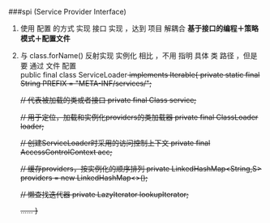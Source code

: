 ###spi (Service Provider Interface)
1. 使用 配置 的方式 实现 接口 实现 ，达到 项目 解耦合  **基于接口的编程＋策略模式＋配置文件**
2. 与 class.forName() 反射实现 实例化 相比 ，不用 指明 具体 类 路径  ，但是 要 通过 文件 配置  
public final class ServiceLoader<S> implements Iterable<S>{
private static final String PREFIX = "META-INF/services/";

    // 代表被加载的类或者接口
    private final Class<S> service;

    // 用于定位，加载和实例化providers的类加载器
    private final ClassLoader loader;

    // 创建ServiceLoader时采用的访问控制上下文
    private final AccessControlContext acc;

    // 缓存providers，按实例化的顺序排列
    private LinkedHashMap<String,S> providers = new LinkedHashMap<>();

    // 懒查找迭代器
    private LazyIterator lookupIterator;
  
    ......
}